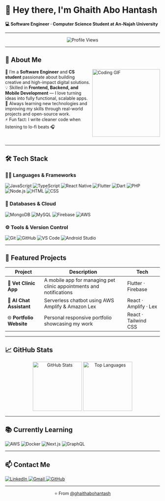 # 👋 Hey there, I'm Ghaith Abo Hantash  

**💻 Software Engineer · Computer Science Student at An-Najah University**

---

<p align="center">
  <img src="https://komarev.com/ghpvc/?username=ghaithabohantash&style=for-the-badge&color=brightgreen" alt="Profile Views"/>
</p>

---

## 🚀 About Me

<img align="right" src="https://c.tenor.com/_DOBjnGspYAAAAAM/code-coding.gif" width="220" alt="Coding GIF"/>

🌱 I’m a **Software Engineer** and **CS student** passionate about building creative and high-impact digital solutions.  
💡 Skilled in **Frontend, Backend, and Mobile Development** — I love turning ideas into fully functional, scalable apps.  
🎯 Always learning new technologies and improving my skills through real-world projects and open-source work.  
⚡ Fun fact: I write cleaner code when listening to lo-fi beats 🎧  

<br clear="right"/>

---

## 🛠️ Tech Stack

### 👨‍💻 Languages & Frameworks
<p align="left">
  <img src="https://img.icons8.com/color/48/000000/javascript.png" alt="JavaScript"/>
  <img src="https://img.icons8.com/color/48/000000/typescript.png" alt="TypeScript"/>
  <img src="https://img.icons8.com/color/48/000000/react-native.png" alt="React Native"/>
  <img src="https://img.icons8.com/color/48/000000/flutter.png" alt="Flutter"/>
  <img src="https://img.icons8.com/color/48/000000/dart.png" alt="Dart"/>
  <img src="https://img.icons8.com/color/48/000000/php.png" alt="PHP"/>
  <img src="https://img.icons8.com/color/48/000000/nodejs.png" alt="Node.js"/>
  <img src="https://img.icons8.com/color/48/000000/html-5.png" alt="HTML"/>
  <img src="https://img.icons8.com/color/48/000000/css3.png" alt="CSS"/>
</p>

### 🧠 Databases & Cloud
<p align="left">
  <img src="https://img.icons8.com/color/48/000000/mongodb.png" alt="MongoDB"/>
  <img src="https://img.icons8.com/color/48/000000/mysql-logo.png" alt="MySQL"/>
  <img src="https://img.icons8.com/color/48/000000/firebase.png" alt="Firebase"/>
  <img src="https://img.icons8.com/color/48/000000/amazon-web-services.png" alt="AWS"/>
</p>

### ⚙️ Tools & Version Control
<p align="left">
  <img src="https://img.icons8.com/color/48/000000/git.png" alt="Git"/>
  <img src="https://img.icons8.com/color/48/000000/github.png" alt="GitHub"/>
  <img src="https://img.icons8.com/color/48/000000/visual-studio-code-2019.png" alt="VS Code"/>
  <img src="https://img.icons8.com/color/48/000000/android-studio--v3.png" alt="Android Studio"/>
</p>

---

## 🧩 Featured Projects

| Project | Description | Tech |
|----------|--------------|------|
| 🐾 **Vet Clinic App** | A mobile app for managing pet clinic appointments and notifications | Flutter · Firebase |
| 💬 **AI Chat Assistant** | Serverless chatbot using AWS Amplify & Amazon Lex | React · Amplify · Lex |
| 🌐 **Portfolio Website** | Personal responsive portfolio showcasing my work | React · Tailwind CSS |

---

## 📈 GitHub Stats

<p align="center">
  <img src="https://github-readme-stats.vercel.app/api?username=Ghaith-abohantash&show_icons=true&theme=tokyonight" height="160" alt="GitHub Stats"/>
  <img src="https://github-readme-stats.vercel.app/api/top-langs/?username=Ghaith-abohantash&layout=compact&theme=tokyonight" height="160" alt="Top Languages"/>
</p>

<p align="center">
</p>

---

## 📚 Currently Learning

<p align="left">
  <img src="https://img.icons8.com/color/48/000000/amazon-web-services.png" alt="AWS"/>
  <img src="https://img.icons8.com/color/48/000000/docker.png" alt="Docker"/>
  <img src="https://img.icons8.com/color/48/000000/nextjs.png" alt="Next.js"/>
  <img src="https://img.icons8.com/color/48/000000/graphql.png" alt="GraphQL"/>
</p>

---

## 📫 Contact Me

<p align="left">
  <a href="https://www.linkedin.com/in/ghaith-abo-hantash-b29211371" target="_blank">
  <img src="https://img.icons8.com/color/48/000000/linkedin.png" alt="LinkedIn"/>
</a>

  </a>
  <a href="mailto:ghaith.a.hantash@gmail.com">
    <img src="https://img.icons8.com/color/48/000000/gmail-new.png" alt="Gmail"/>
  </a>
  <a href="https://github.com/Ghaith-abohantash" target="_blank">
    <img src="https://img.icons8.com/ios-filled/48/000000/github.png" alt="GitHub"/>
  </a>
</p>

---

<p align="center">⭐️ From <a href="https://github.com/Ghaith-abohantash">@ghaithabohantash</a></p>
